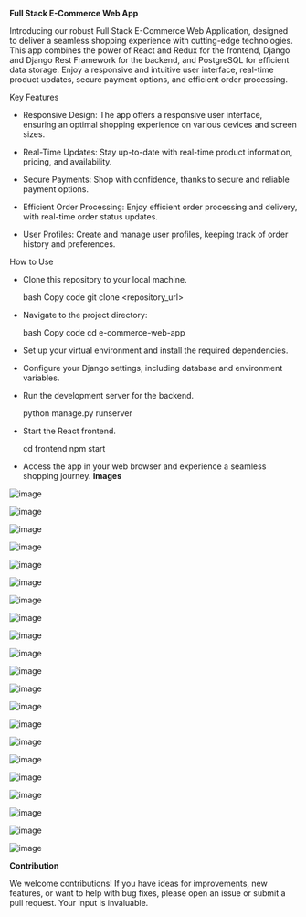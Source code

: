 **Full Stack E-Commerce Web App**

Introducing our robust Full Stack E-Commerce Web Application, designed to deliver a seamless shopping experience with cutting-edge technologies. This app combines the power of React and Redux for the frontend, Django and Django Rest Framework for the backend, and PostgreSQL for efficient data storage. Enjoy a responsive and intuitive user interface, real-time product updates, secure payment options, and efficient order processing.

Key Features
  - Responsive Design: The app offers a responsive user interface, ensuring an optimal shopping experience on various devices and screen sizes.

  - Real-Time Updates: Stay up-to-date with real-time product information, pricing, and availability.

  - Secure Payments: Shop with confidence, thanks to secure and reliable payment options.

  - Efficient Order Processing: Enjoy efficient order processing and delivery, with real-time order status updates.

  - User Profiles: Create and manage user profiles, keeping track of order history and preferences.

How to Use

  - Clone this repository to your local machine.

    bash
    Copy code
    git clone <repository_url>

  - Navigate to the project directory:

    bash
    Copy code
    cd e-commerce-web-app
    
  - Set up your virtual environment and install the required dependencies.

  - Configure your Django settings, including database and environment variables.

  - Run the development server for the backend.

    python manage.py runserver
    
  - Start the React frontend.

    cd frontend
    npm start
    
  - Access the app in your web browser and experience a seamless shopping journey.
**Images**

![image](https://github.com/MihirDavada/Full_Stack_E_Commerce_Website/assets/101976200/9ebcfdbd-da4f-4d8e-9772-a2fda196a64e)

![image](https://github.com/MihirDavada/Full_Stack_E_Commerce_Website/assets/101976200/4f127d9b-e40f-4728-82fe-4a56d657cc92)

![image](https://github.com/MihirDavada/Full_Stack_E_Commerce_Website/assets/101976200/4f3024f4-7a54-4fa5-a120-a77161e6ceb5)

![image](https://github.com/MihirDavada/Full_Stack_E_Commerce_Website/assets/101976200/bfcd4edd-f531-49ba-bd50-ca017d98254a)

![image](https://github.com/MihirDavada/Full_Stack_E_Commerce_Website/assets/101976200/a95fc7b7-b7f7-483e-b68e-de933acbe01a)

![image](https://github.com/MihirDavada/Full_Stack_E_Commerce_Website/assets/101976200/2c222774-a348-4a63-a247-ce5893aa0fb8)

![image](https://github.com/MihirDavada/Full_Stack_E_Commerce_Website/assets/101976200/58fa37ad-2919-45ee-b6e8-94888291cdc9)

![image](https://github.com/MihirDavada/Full_Stack_E_Commerce_Website/assets/101976200/f326b472-39d8-4417-b1a0-054308e3f4a8)

![image](https://github.com/MihirDavada/Full_Stack_E_Commerce_Website/assets/101976200/4635affc-f83d-40b4-abc7-c5c05fc0bd99)

![image](https://github.com/MihirDavada/Full_Stack_E_Commerce_Website/assets/101976200/21e2169a-f279-4049-b48c-5895df129377)

![image](https://github.com/MihirDavada/Full_Stack_E_Commerce_Website/assets/101976200/bc2461df-e927-495c-82c3-11a87d791558)

![image](https://github.com/MihirDavada/Full_Stack_E_Commerce_Website/assets/101976200/977c33f0-71d7-40ab-af0d-ee26cca9a441)

![image](https://github.com/MihirDavada/Full_Stack_E_Commerce_Website/assets/101976200/81906827-b735-40f0-b93a-585a6267f25a)

![image](https://github.com/MihirDavada/Full_Stack_E_Commerce_Website/assets/101976200/2ae1efcc-78d7-42aa-987d-52fd286ebddf)

![image](https://github.com/MihirDavada/Full_Stack_E_Commerce_Website/assets/101976200/afb1d4c6-9c48-4fb0-96d5-367cdc3dfaf2)

![image](https://github.com/MihirDavada/Full_Stack_E_Commerce_Website/assets/101976200/e9d253e5-0892-438c-896d-f45cf8d0f8b4)

![image](https://github.com/MihirDavada/Full_Stack_E_Commerce_Website/assets/101976200/71471749-f19f-4b3e-92ac-4116059bc45b)

![image](https://github.com/MihirDavada/Full_Stack_E_Commerce_Website/assets/101976200/83c713e4-44ae-4f9e-ada7-91ede2701b1f)

![image](https://github.com/MihirDavada/Full_Stack_E_Commerce_Website/assets/101976200/1f515021-3868-4c42-8c0e-39507bff204a)

![image](https://github.com/MihirDavada/Full_Stack_E_Commerce_Website/assets/101976200/f7da623f-8dc7-4d8d-8805-a55a270f6ccb)

![image](https://github.com/MihirDavada/Full_Stack_E_Commerce_Website/assets/101976200/ca961cc3-fd43-401e-8f5e-c78e4d1ddeee)


**Contribution**

We welcome contributions! If you have ideas for improvements, new features, or want to help with bug fixes, please open an issue or submit a pull request. Your input is invaluable.
